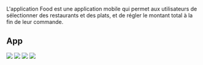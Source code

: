 L'application Food est une application mobile qui permet aux utilisateurs de sélectionner des restaurants et des plats, et de régler 
le montant total à la fin de leur commande.
## App
 <img src="assets/images/1.jpg"/>
  <img src="assets/images/2.jpg"/>
   <img src="assets/images/3.jpg"/>
    <img src="assets/images/4.jpg"/>
 
